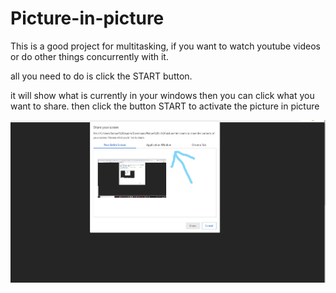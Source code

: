 # Picture-in-picture
This is a good project for multitasking, if you want to watch youtube videos or do other things concurrently with it. 

all you need to do is click the START button.

it will show what is currently in your windows then you can click what you want to share.
then click the button START to activate the picture in picture


![Picture-in-picture](https://github.com/Samuellyworld/Picture-in-picture/blob/master/picture.jpg)

